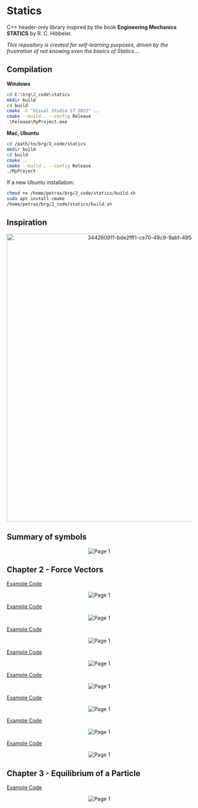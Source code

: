 # Statics

C++ header-only library inspired by the book **Engineering Mechanics STATICS** by R. C. Hibbeler.

_This repository is created for self-learning purposes, driven by the frustration of not knowing even the basics of Statics...._

## Compilation
**Windows**

```bash
cd C:\brg\2_code\statics
mkdir build
cd build
cmake -G "Visual Studio 17 2022" ..
cmake --build . --config Release
.\Release\MyProject.exe
```

**Mac, Ubuntu** 
```bash
cd /path/to/brg/2_code/statics
mkdir build
cd build
cmake ..
cmake --build . --config Release
./MyProject
```

If a new Ubuntu installation:

```bash
chmod +x /home/petras/brg/2_code/statics/build.sh
sudo apt install cmake
/home/petras/brg/2_code/statics/build.sh
```

## Inspiration

<p align="center">
<img width="783" alt="344260911-bde2fff1-ce70-49c9-9abf-495edb5b7266" src="https://github.com/user-attachments/assets/c4a1f000-2e80-4a16-a4c4-e61d2868a143">

</p>

## Summary of symbols

<p align="center">
  <img alt="Page 1" src="images/chapter2/Page 1.png">
</p>

## Chapter 2 - Force Vectors
[Example Code](/examples/chapter2/1_vector.cpp)

<p align="center">
  <img alt="Page 1" src="images/chapter2/Page 2.png">
</p>


[Example Code](/examples/chapter2/2_scale_of_a_vector.cpp)

<p align="center">
  <img alt="Page 1" src="images/chapter2/Page 3.png">
</p>

[Example Code](/examples/chapter2/3_sum_of_vectors.cpp)

<p align="center">
  <img alt="Page 1" src="images/chapter2/Page 4.png">
</p>

[Example Code](/examples/chapter2/4_law_of_cosine_and_sine.cpp)

<p align="center">
  <img alt="Page 1" src="images/chapter2/Page 5.png">
</p>

[Example Code](/examples/chapter2/5_rectangular_components.cpp)

<p align="center">
  <img alt="Page 1" src="images/chapter2/Page 6.png">
</p>

[Example Code](/examples/chapter2/6_cartesian_vectors.cpp)

<p align="center">
  <img alt="Page 1" src="images/chapter2/Page 7.png">
</p>

[Example Code](/examples/chapter2/7_position_vectors.cpp)

<p align="center">
  <img alt="Page 1" src="images/chapter2/Page 8.png">
</p>


[Example Code](/examples/chapter2/8_dot_product.cpp)

<p align="center">
  <img alt="Page 1" src="images/chapter2/Page 9.png">
</p>

## Chapter 3 - Equilibrium of a Particle

[Example Code](/examples/chapter3/1_algebraic_algebraic_particle_equilibrium_in_2d_2_uknowns.cpp)

<p align="center">
  <img alt="Page 1" src="images/chapter3/Page 1.png">
</p>
